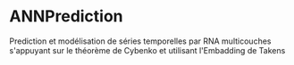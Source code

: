 # ANNPrediction
Prediction et modélisation de séries temporelles par RNA multicouches s'appuyant sur le théorème de Cybenko et utilisant l'Embadding de Takens
